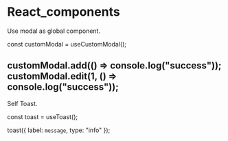 # React_components


Use modal as global component.

const customModal = useCustomModal();

customModal.add(() => console.log("success"));
customModal.edit(1, () => console.log("success"));
------------------------------------------------------

Self Toast.

const toast = useToast();

toast({ label: `message`, type: "info" });